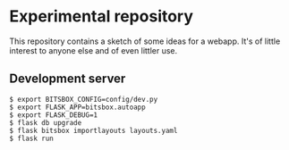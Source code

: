 # Experimental repository

This repository contains a sketch of some ideas for a webapp. It's of little
interest to anyone else and of even littler use.

## Development server

```console
$ export BITSBOX_CONFIG=config/dev.py
$ export FLASK_APP=bitsbox.autoapp
$ export FLASK_DEBUG=1
$ flask db upgrade
$ flask bitsbox importlayouts layouts.yaml
$ flask run
```

